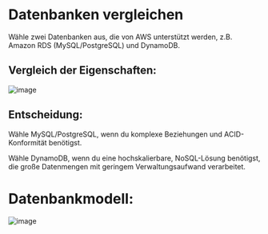 # Datenbanken vergleichen

Wähle zwei Datenbanken aus, die von AWS unterstützt werden, z.B. Amazon RDS (MySQL/PostgreSQL) und DynamoDB.

## Vergleich der Eigenschaften:

![image](/003-my-receipies/02-Backend/image/Bildschirmfoto%202.png)

## Entscheidung:

Wähle MySQL/PostgreSQL, wenn du komplexe Beziehungen und ACID-Konformität benötigst.

Wähle DynamoDB, wenn du eine hochskalierbare, NoSQL-Lösung benötigst, die große Datenmengen mit geringem Verwaltungsaufwand verarbeitet.


# Datenbankmodell:

![image](/003-my-receipies/02-Backend/image/Bildschirmfoto%203.png)